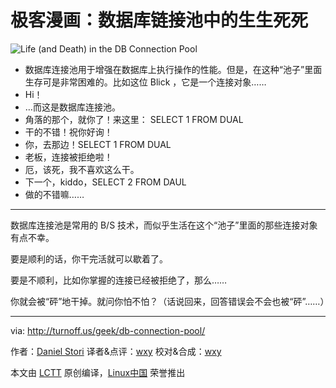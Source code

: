 极客漫画：数据库链接池中的生生死死
===============

![Life (and Death) in the DB Connection Pool](https://github.com/LCTT/comic/raw/master/turnoff.us/db-connection-pool/db-connection-pool.png)

- 数据库连接池用于增强在数据库上执行操作的性能。但是，在这种“池子”里面生存可是非常困难的。比如这位 Blick ，它是一个连接对象……
- Hi！
- …而这是数据库连接池。
- 角落的那个，就你了！来这里： SELECT 1 FROM DUAL
- 干的不错！祝你好询！
- 你，去那边！SELECT 1 FROM DUAL
- 老板，连接被拒绝啦！
- 厄，该死，我不喜欢这么干。
- 下一个，kiddo，SELECT 2 FROM DAUL
- 做的不错嘛……

--------

数据库连接池是常用的 B/S 技术，而似乎生活在这个“池子”里面的那些连接对象有点不幸。

要是顺利的话，你干完活就可以歇着了。

要是不顺利，比如你掌握的连接已经被拒绝了，那么……

你就会被“砰”地干掉。就问你怕不怕？（话说回来，回答错误会不会也被“砰”……）

----
via: http://turnoff.us/geek/db-connection-pool/

作者：[Daniel Stori][a]
译者&点评：[wxy](https://github.com/wxy)
校对&合成：[wxy](https://github.com/wxy)

本文由 [LCTT](https://github.com/LCTT/TranslateProject) 原创编译，[Linux中国](https://linux.cn/) 荣誉推出

[a]:http://turnoff.us/about/
